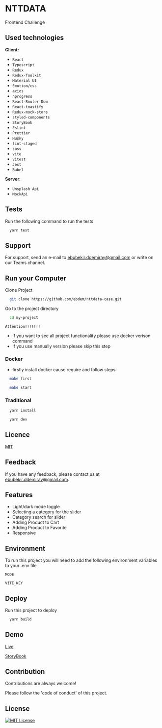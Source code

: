 
# NTTDATA

Frontend Challenge


## Used technologies

**Client:** 
   - ```React```
   - ```Typescript```
   - ```Redux```
   - ```Redux-Toolkit```
   - ```Material UI```
   - ```Emotion/css```
   - ```axios```
   - ```nprogress```
   - ```React-Router-Dom```
   - ```React-toastify```
   - ```Redux-mock-store```
   - ```styled-components```
   - ```StoryBook```
   - ```Eslint```
   - ```Prettier```
   - ```Husky```
   - ```lint-staged```
   - ```sass```
   - ```vite```
   - ```vitest```
   - ```Jest```
   - ```Babel```
   
   
    
    

**Server:** 
   - ```Unsplash Api```
   - ```MockApi```



  
## Tests

Run the following command to run the tests

```bash
  yarn test
```

  
## Support

For support, send an e-mail to ebubekir.ddemiray@gmail.com or write on our Teams channel.

  
## Run your Computer

Clone Project

```bash
  git clone https://github.com/ebdem/nttdata-case.git
```

Go to the project directory

```bash
  cd my-project
```

``Attention!!!!!!! ``
  - If you want to see all project functionality please use docker verison command 
  - If you use manually version please skip this step

### Docker 
  - firstly install docker cause require and follow steps

```bash
  make first
```
```bash
  make start
```

### Traditional

```bash
  yarn install
```

```bash
  yarn dev
```

  
## Licence

[MIT](https://choosealicense.com/licenses/mit/)

  
## Feedback

If you have any feedback, please contact us at ebubekir.ddemiray@gmail.com.

  
## Features

- Light/dark mode toggle
- Selecting a category for the slider
- Category search for slider
- Adding Product to Cart
- Adding Product to Favorite
- Responsive

  
## Environment

To run this project you will need to add the following environment variables to your .env file

`MODE`

`VITE_KEY`

  
## Deploy

Run this project to deploy

```bash
  yarn build
```

  
## Demo

[Live](https://nttdata-case.vercel.app/)

[StoryBook](https://nttdata-case-storybook.netlify.app/)

  
## Contribution

Contributions are always welcome!


Please follow the 'code of conduct' of this project.

  

## License


[![MIT License](https://img.shields.io/badge/License-MIT-green.svg)](https://choosealicense.com/licenses/mit/)


  